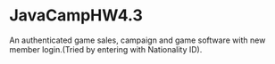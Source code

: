# JavaCampHW4.3
An authenticated game sales, campaign and game software with new member login.(Tried by entering with Nationality ID).
